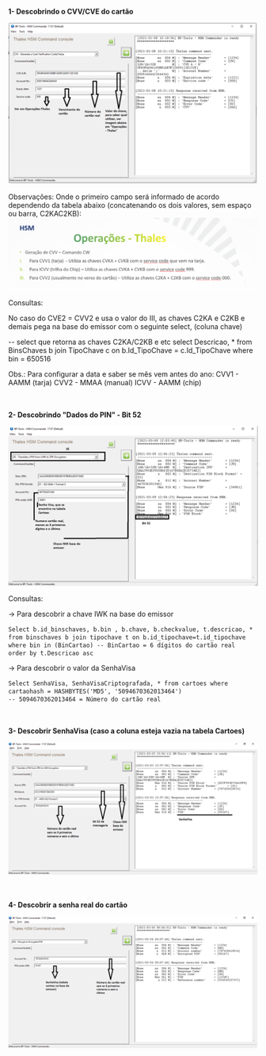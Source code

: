 **1- Descobrindo o CVV/CVE do cartão**

![image.png](/.attachments/image-4a60cac3-c79c-45b0-8dcd-c8a9e79b947c.png)

Observações:
Onde o primeiro campo será informado de acordo dependendo da tabela abaixo (concatenando os dois valores, sem espaço ou barra, C2KAC2KB):
![image.png](/.attachments/image-884cab19-e4e0-441d-b8a5-095c69f31585.png)

Consultas:

No caso do CVE2 = CVV2 e usa o valor do III, as chaves C2KA e C2KB e demais pega na base do emissor com o seguinte select, (coluna chave)

-- select que retorna as chaves C2KA/C2KB e etc
select Descricao, * from BinsChaves b join TipoChave c on b.Id_TipoChave = c.Id_TipoChave where bin = 650516

Obs.:
Para configurar a data e saber se mês vem antes do ano:
CVV1 - AAMM (tarja)
CVV2 - MMAA (manual)
ICVV - AAMM (chip)

<br></br>
**2- Descobrindo "Dados do PIN" - Bit 52**

![image.png](/.attachments/image-fc424b51-6d15-4f79-b6c6-beac0bfc6541.png)

Consultas:

-> Para descobrir a chave IWK na base do emissor
```
Select b.id_binschaves, b.bin , b.chave, b.checkvalue, t.descricao, *
from binschaves b join tipochave t on b.id_tipochave=t.id_tipochave
where bin in (BinCartao) -- BinCartao = 6 dígitos do cartão real
order by t.Descricao asc
```

-> Para descobrir o valor da SenhaVisa
```
Select SenhaVisa, SenhaVisaCriptografada, * from cartoes where cartaohash = HASHBYTES('MD5', '5094670362013464')
-- 5094670362013464 = Número do cartão real
```
<br></br>
**3- Descobrir SenhaVisa (caso a coluna esteja vazia na tabela Cartoes)**

![image.png](/.attachments/image-ba44da46-ae57-44a1-bac0-7e91e255c407.png)

<br></br>
**4- Descobrir a senha real do cartão**

![image.png](/.attachments/image-040a63d5-c026-4158-a8d0-9aab73ce41a8.png)


